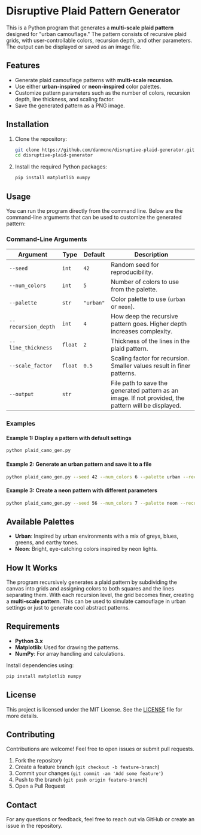 # Disruptive Plaid Pattern Generator

This is a Python program that generates a **multi-scale plaid pattern** designed for "urban camouflage." The pattern consists of recursive plaid grids, with user-controllable colors, recursion depth, and other parameters. The output can be displayed or saved as an image file.

## Features

- Generate plaid camouflage patterns with **multi-scale recursion**.
- Use either **urban-inspired** or **neon-inspired** color palettes.
- Customize pattern parameters such as the number of colors, recursion depth, line thickness, and scaling factor.
- Save the generated pattern as a PNG image.

## Installation

1. Clone the repository:
   ```bash
   git clone https://github.com/danmcne/disruptive-plaid-generator.git
   cd disruptive-plaid-generator
   ```

2. Install the required Python packages:
   ```bash
   pip install matplotlib numpy
   ```

## Usage

You can run the program directly from the command line. Below are the command-line arguments that can be used to customize the generated pattern:

### Command-Line Arguments

| Argument           | Type    | Default            | Description                                                                 |
|--------------------|---------|--------------------|-----------------------------------------------------------------------------|
| `--seed`           | `int`   | `42`               | Random seed for reproducibility.                                            |
| `--num_colors`     | `int`   | `5`                | Number of colors to use from the palette.                                   |
| `--palette`        | `str`   | `"urban"`          | Color palette to use (`urban` or `neon`).                                   |
| `--recursion_depth`| `int`   | `4`                | How deep the recursive pattern goes. Higher depth increases complexity.     |
| `--line_thickness` | `float` | `2`                | Thickness of the lines in the plaid pattern.                                |
| `--scale_factor`   | `float` | `0.5`              | Scaling factor for recursion. Smaller values result in finer patterns.      |
| `--output`         | `str`   |                    | File path to save the generated pattern as an image. If not provided, the pattern will be displayed. |

### Examples

#### Example 1: Display a pattern with default settings
```bash
python plaid_camo_gen.py
```

#### Example 2: Generate an urban pattern and save it to a file
```bash
python plaid_camo_gen.py --seed 42 --num_colors 6 --palette urban --recursion_depth 5 --line_thickness 3 --scale_factor 0.6 --output pattern.png
```

#### Example 3: Create a neon pattern with different parameters
```bash
python plaid_camo_gen.py --seed 56 --num_colors 7 --palette neon --recursion_depth 4 --line_thickness 1.5 --scale_factor 0.7
```

## Available Palettes

- **Urban**: Inspired by urban environments with a mix of greys, blues, greens, and earthy tones.
- **Neon**: Bright, eye-catching colors inspired by neon lights.

## How It Works

The program recursively generates a plaid pattern by subdividing the canvas into grids and assigning colors to both squares and the lines separating them. With each recursion level, the grid becomes finer, creating a **multi-scale pattern**. This can be used to simulate camouflage in urban settings or just to generate cool abstract patterns.

## Requirements

- **Python 3.x**
- **Matplotlib**: Used for drawing the patterns.
- **NumPy**: For array handling and calculations.

Install dependencies using:

```bash
pip install matplotlib numpy
```

## License

This project is licensed under the MIT License. See the [LICENSE](LICENSE) file for more details.

## Contributing

Contributions are welcome! Feel free to open issues or submit pull requests.

1. Fork the repository
2. Create a feature branch (`git checkout -b feature-branch`)
3. Commit your changes (`git commit -am 'Add some feature'`)
4. Push to the branch (`git push origin feature-branch`)
5. Open a Pull Request

## Contact

For any questions or feedback, feel free to reach out via GitHub or create an issue in the repository.
